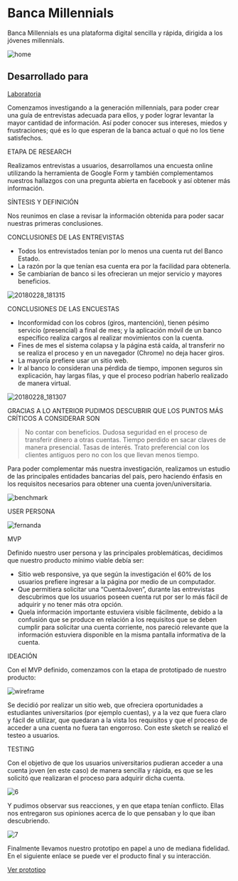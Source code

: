 # Banca Millennials

Banca Millennials es una plataforma digital sencilla y rápida, dirigida a los jóvenes millennials.

![home](https://user-images.githubusercontent.com/32303709/37869710-83a7cdde-2f9b-11e8-8f98-b43f160942e5.png)

## Desarrollado para
[Laboratoria](http://laboratoria.la)

Comenzamos investigando a la generación millennials, para poder crear una ​guía de entrevistas​ adecuada para ellos, y poder lograr levantar la mayor cantidad de información. Así poder conocer sus intereses, miedos y frustraciones; qué es lo que esperan de la banca actual o qué no los tiene satisfechos.

ETAPA DE RESEARCH

Realizamos entrevistas a usuarios, desarrollamos una encuesta online utilizando la herramienta de Google Form y también complementamos nuestros hallazgos con una pregunta abierta en facebook y así obtener más información.

SÍNTESIS Y DEFINICIÓN

Nos reunimos en clase a revisar la información obtenida para poder sacar nuestras primeras conclusiones.

CONCLUSIONES DE LAS ENTREVISTAS

- Todos los entrevistados tenían por lo menos una cuenta rut del Banco Estado.
- La razón por la que tenían esa cuenta era por la facilidad para obtenerla.
- Se cambiarían de banco si les ofrecieran un mejor servicio y mayores beneficios.

![20180228_181315](https://user-images.githubusercontent.com/32303709/37869751-50d9cff0-2f9c-11e8-9c45-a82d04196046.jpg)

CONCLUSIONES DE LAS ENCUESTAS

- Inconformidad con los cobros (giros, mantención), tienen pésimo servicio (presencial) a final de mes; y la aplicación móvil de un banco específico realiza cargos al realizar movimientos con la cuenta.
- Fines de mes el sistema colapsa y la página está caída, al transferir no se realiza el proceso y en un navegador (Chrome) no deja hacer giros.
- La mayoría prefiere usar un sitio web.
- Ir al banco lo consideran una pérdida de tiempo, imponen seguros sin explicación, hay largas filas, y que el proceso podrían haberlo realizado de manera virtual.

![20180228_181307](https://user-images.githubusercontent.com/32303709/37869764-902cbcda-2f9c-11e8-8dc1-2a13385ff2eb.jpg)

GRACIAS A LO ANTERIOR PUDIMOS DESCUBRIR QUE LOS PUNTOS MÁS CRÍTICOS A CONSIDERAR SON

>No contar con beneficios.
>Dudosa seguridad en el proceso de transferir dinero a otras cuentas.
>Tiempo perdido en sacar claves de manera presencial.
>Tasas de interés.
>Trato preferencial con los clientes antiguos pero no con los que llevan menos tiempo.

Para poder complementar más nuestra investigación, realizamos un estudio de las principales entidades bancarias del país, pero haciendo énfasis en los requisitos necesarios para obtener una cuenta joven/universitaria.

![benchmark](https://user-images.githubusercontent.com/32303709/37869785-192340ea-2f9d-11e8-97e0-fb3322b856d1.png)

USER PERSONA

![fernanda](https://user-images.githubusercontent.com/32303709/37869766-95513a92-2f9c-11e8-860c-141ab5684e22.png)

MVP

Definido nuestro user persona y las principales problemáticas, decidimos que nuestro producto mínimo viable debía ser:

- Sitio web responsive, ya que según la investigación el 60% de los usuarios prefiere ingresar a la página por medio de un computador.
- Que permitiera solicitar una “CuentaJoven”, durante las entrevistas descubrimos que los usuarios poseen cuenta rut por ser lo más fácil de adquirir y no tener más otra opción.
- Quela información importante estuviera visible fácilmente, debido a la confusión que se produce en relación a los requisitos que se deben cumplir para solicitar una cuenta corriente, nos pareció relevante que la información estuviera disponible en la misma pantalla informativa de la cuenta.

IDEACIÓN

Con el MVP definido, comenzamos con la etapa de prototipado de nuestro producto:

![wireframe](https://user-images.githubusercontent.com/32303709/37869857-a68df71c-2f9e-11e8-89ca-c38a7feadb82.jpg)


Se decidió por realizar un sitio web, que ofreciera oportunidades a estudiantes universitarios (por ejemplo cuentas), y a la vez que fuera claro y fácil de utilizar, que quedaran a la vista los requisitos y que el proceso de acceder a una cuenta no fuera tan engorroso. Con este sketch se realizó el testeo a usuarios.

TESTING

Con el objetivo de que los usuarios universitarios pudieran acceder a una cuenta joven (en este caso) de manera sencilla y rápida, es que se les solicitó que realizaran el proceso para adquirir dicha cuenta.

![6](https://user-images.githubusercontent.com/32303709/37869830-f91b120e-2f9d-11e8-8f94-8f927366a600.jpg)

Y pudimos observar sus reacciones, y en que etapa tenían conflicto. Ellas nos entregaron sus opiniones acerca de lo que pensaban y lo que iban descubriendo.

![7](https://user-images.githubusercontent.com/32303709/37869836-1c9e5858-2f9e-11e8-9488-db1c6703d11c.jpg)

Finalmente llevamos nuestro prototipo en papel a uno de mediana fidelidad. En el siguiente enlace se puede ver el producto final y su interacción.

[Ver prototipo](https://marvelapp.com/616i1ai/screen/39145603)
